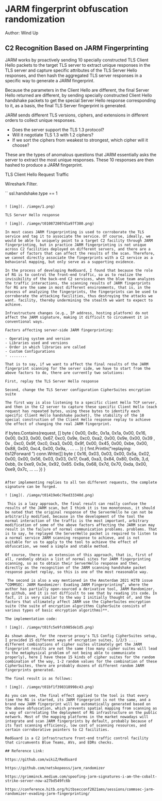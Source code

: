 # JARM fingerprint obfuscation randomization

Author: Wind Up

## C2 Recognition Based on JARM Fingerprinting

 JARM works by proactively sending 10 specially constructed TLS Client Hello packets to the target TLS server to extract unique responses in the TLS server and capture specific attributes of the TLS Server Hello responses, and then hash the aggregated TLS server responses in a specific way to generate a JARM fingerprint.

Because the parameters in the Client Hello are different, the final Server Hello returned are different, by sending specially constructed Client Hello handshake packets to get the special Server Hello response corresponding to it, as a basis, the final TLS Server fingerprint is generated.

JARM sends different TLS versions, ciphers, and extensions in different orders to collect unique responses.

- Does the server support the TLS 1.3 protocol?
- Will it negotiate TLS 1.3 with 1.2 ciphers?
- If we sort the ciphers from weakest to strongest, which cipher will it choose?

These are the types of anomalous questions that JARM essentially asks the server to extract the most unique responses. These 10 responses are then hashed to produce a JARM fingerprint.

TLS Client Hello Request Traffic

Wireshark Filter.

``
ssl.handshake.type == 1
```

! [img](. /iamge/1.png)

TLS Server Hello response

! [img](. /iamge/t010872807d1a97f380.png)

In most cases JARM fingerprinting is used to corroborate the TLS service and tag it to associate the service. Of course, ideally, we would be able to uniquely point to a target C2 facility through JARM fingerprinting, but in practice JARM fingerprinting is not unique across C2 facilities deployed on different servers, and there are a number of factors that can affect the results of the scan. Therefore, we cannot directly associate the fingerprints with a C2 service as a behavioral mapping, but only serve as a supporting evidence.

In the process of developing RedGuard, I found that because the role of RG is to control the front-end traffic, so as to realize the invisibility of the back-end C2 services, when the blue team analyzes the traffic interactions, the scanning results of JARM fingerprints for RG are the same in most different environments, that is, in the process of analyzing the fingerprints, the fingerprints can be used to corroborate the attacking facilities, thus destroying the attacks we want. facility, thereby undermining the stealth we want to expect to achieve.

Infrastructure changes (e.g., IP address, hosting platform) do not affect the JARM signature, making it difficult to circumvent it in conventional ways.

Factors affecting server-side JARM fingerprinting:

- Operating system and version
- Libraries used and versions
- Order in which libraries are called
- Custom Configurations
- ........

That is to say, if we want to affect the final results of the JARM fingerprint scanning for the server side, we have to start from the above factors to do, there are currently two solutions:

First, replay the TLS Server Hello response

Second, change the TLS Server configuration CipherSuites encryption suite

The first way is also listening to a specific client Hello TCP server, and then in the C2 server to capture these specific Client Hello (each request has repeated bytes, using these bytes to identify each specific Client Hello handshake packet), the stability of the 10 special construction of the Client Hello response replay to achieve the effect of changing the real JARM fingerprint.

```
if bytes.Contains(request, [] byte { 
     0x00, 0x8c, 0x1a, 0x1a, 0x00, 0x16, 0x00, 0x33, 0x00, 
     0x67, 0xc0, 0x9e, 0xc0, 0xa2, 0x00, 0x9e, 0x00, 0x39 
     , 0x , 0xc0, 0x9f, 0xc0, 0xa3, 0x00, 0x9f, 0x00, 
     0x45, 0x00, 0xbe, 0x00, 0x88, 0x00, 0xc4, 0x00, 0x9a, . 
     ... ... 
}) { 
     fmt.Println("replaying: tls12Forward ”) 
     conn.Write([] byte { 
         0x16, 0x03, 0x03, 0x00, 0x5a, 0x02, 0x00, 0x00, 
         0x56, 0x03, 0x03, 0x17, 0xa6, 0xa3, 0x84, 0x80, 
         0x0b, 3,d, 0xbb, 0x 0xe9, 0x3e, 0x92, 0x65. 
         0x9a, 0x68, 0x7d, 0x70, 0xda, 0x00, 0xe9, 0x7c, 
         ... ... 
     }) 
}
```

After implementing replies to all ten different requests, the complete signature can be forged.

! [img](. /iamge/t01419e6c76ed33340d.png)

 This is a lazy approach, the final result can really confuse the results of the JARM scan, but I think it is too monotonous, it should be noted that the original response of the ServerHello he can not be arbitrarily modified, because in the development of the tool the normal interaction of the traffic is the most important, arbitrary modification of some of the above factors affecting the JARM scan may result in the failure of normal communication problems. problems. That is to say, he replayed the ServerHello packet is required to listen to a normal service JARM scanning response to achieve, and is not suitable for us to apply to the tool to achieve the effect of obfuscation, we need a simple and stable method.

Of course, there is an extension of this approach, that is, first of all, randomly obtain a list of normal sites for JARM fingerprinting scanning, so as to obtain their ServerHello response and then, directly as the recognition of the JARM scanning handshake packet response packet replay, so this is one of the most reasonable way.

 The second is also a way mentioned in the Amsterdam 2021 HITB issue “COMMSEC: JARM Randomizer: Evading JARM Fingerprinting”, where the author has partially open-sourced a derivative tool, JARM Randomizer, on github, and it is not difficult to see that by reading its code. In fact, it is very similar to the way I initially thought of, and the factors that ultimately affect JARM use the CipherSuites encryption suite (the suite of encryption algorithms CipherSuite consists of various types of basic encryption algorithms)**.

The implementation code:

! [img](. /iamge/t01fc5e9fcb985de1d5.png)

As shown above, for the reverse proxy's TLS Config CipherSuites setup, I provided 15 different ways of encryption suites, 1/2/3 .... different combinations of cipher suites ultimately get the JARM fingerprint results are not the same (too many cipher suites will lead to the metaphysical problem of not being able to communicate properly), here I have these 15 kinds of cipher suites for the random combination of the way, 1-2 random values for the combination of these CipherSuites, there are probably dozens of different random JARM fingerprints generated.

The final result is as follows:

! [img](. /iamge/t01bf1f398318998c43.png)

As you can see, the final effect applied to the tool is that every time the RG is started, its JARM fingerprint is not the same, and a brand new JARM fingerprint will be automatically generated based on the above obfuscation, which prevents spatial mapping from scanning as a way of correlating the deployment of RG infrastructure on the public network. Most of the mapping platforms in the market nowadays will integrate and scan JARM fingerprints by default, probably because of its fast scanning efficiency, low cost of scanning resources, and certain corroborative pointers to C2 facilities.

RedGuard is a C2 infrastructure front-end traffic control facility that circumvents Blue Teams, AVs, and EDRs checks.

## Reference Link:

https://github.com/wikiZ/RedGuard

https://github.com/netskopeoss/jarm_randomizer

https://grimminck.medium.com/spoofing-jarm-signatures-i-am-the-cobalt-strike-server-now-a27bd549fc6b

https://conference.hitb.org/hitbsecconf2021ams/sessions/commsec-jarm-randomizer-evading-jarm-fingerprinting/